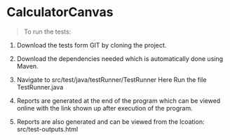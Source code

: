 # CalculatorCanvas

> To run the tests:
1. Download the tests form GIT by cloning the project.
2. Download the dependencies needed which is automatically done using Maven.
3. Navigate to src/test/java/testRunner/TestRunner
    Here Run the file TestRunner.java
    
4. Reports are generated at the end of the program which can be viewed online with the link shown up after execution of the program.
5. Reports are also generated and can be viewed from the lcoation: src/test-outputs.html

